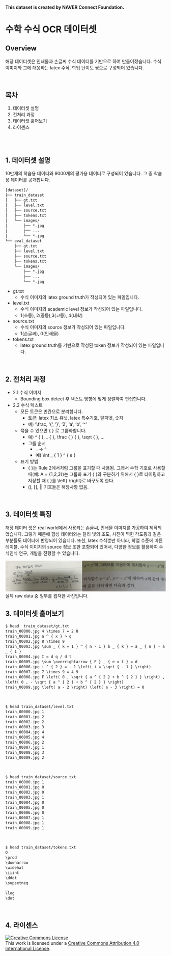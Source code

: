 #### This dataset is created by NAVER Connect Foundation. 
# 수학 수식 OCR 데이터셋

## Overview
해당 데이터셋은 인쇄물과 손글씨 수식 데이터를 기반으로 하여 만들어졌습니다. 
수식 이미지와 그에 대응하는 latex 수식, 학업 난이도 쌍으로 구성되어 있습니다.

<br>

## 목차
1. 데이터셋 설명
2. 전처리 과정 
3. 데이터셋 훑어보기
4. 라이센스

<br>
<br>

## 1. 데이터셋 설명
10만개의 학습용 데이터와 9000개의 평가용 데이터로 구성되어 있습니다.
그 중 학습용 데이터를 공개합니다.

```
[dataset]/
├── train_dataset
│   ├── gt.txt
│   ├── level.txt
│   ├── source.txt
│   ├── tokens.txt
│   └── images/
│       ├── *.jpg
│       ├── ...     
│       └── *.jpg
└── eval_dataset
    ├── gt.txt
    ├── level.txt
    ├── source.txt
    ├── tokens.txt
    └── images/
        ├── *.jpg
        ├── ...     
        └── *.jpg
```

- gt.txt 
    - 수식 이미지의 latex ground truth가 작성되어 있는 파일입니다.
- level.txt
    - 수식 이미지의 academic level 정보가 작성되어 있는 파일입니다.
    - 1(초등), 2(중등),3(고등), 4(대학)
- source.txt
    - 수식 이미지의 source 정보가 작성되어 있는 파일입니다.
    - 1(손글씨), 0(인쇄물)
- tokens.txt
    - latex ground truth를 기반으로 작성된 token 정보가 작성되어 있는 파일입니다.

<br>

## 2. 전처리 과정 
- 2.1 수식 이미지 
    - Bounding box detect 후 텍스트 방향에 맞게 정렬하여 편집합니다.
- 2.2 수식 텍스트
    - 모든 토큰은 빈칸으로 분리합니다.
        - 토큰: latex 최소 유닛, latex 특수기호, 알파벳, 숫자
        - 예) ‘\frac, ‘{‘, ‘}’, ‘2’, ‘a’, ‘b’, ‘^’
    - 묶을 수 있으면 { } 로 그룹화합니다.
        - 예) ^ { }, _ { }, \frac { } { }, \sqrt { }, ...
        - 그룹 순서
            - _ → ^
            - 예) \int _ { 1 } ^ { e }
    - 표기 방법
        - { }는 Rule 2에서처럼 그룹을 표기할 때 사용됨. 그래서 수학 기호로 사용할 때(예: A = {1,2,3})는 그룹화 표기 { }와 구분하기 위해서 \{ \}로 타이핑하고 저장할 때 \{ \}를 \left\{ \right\}로 바꾸도록 한다.
        - (), [], || 기호들은 해당사항 없음.


<br>

## 3. 데이터셋 특징

해당 데이터 셋은 real world에서 사용되는 손글씨, 인쇄물 이미지를 가공하여 제작되었습니다.
그렇기 때문에 합성 데이터와는 달리 빛의 조도, 사진이 찍힌 각도등과 같은 부분들도 데이터에 반영되어 있습니다.
또한, latex 수식뿐만 아니라, 학업 수준에 따른 레이블, 수식 이미지의 source 정보 또한 포함되어 있어서, 다양한 정보를 활용하여 수식인식 연구, 개발을 진행할 수 있습니다.

<img src='sample_formula.png'>
실제 raw data 중 일부를 캡쳐한 사진입니다.


## 3. 데이터셋 훑어보기
    $ head  train_dataset/gt.txt
    train_00000.jpg 4 \times 7 = 2 8
    train_00001.jpg a ^ { x } > q
    train_00002.jpg 8 \times 9
    train_00003.jpg \sum _ { k = 1 } ^ { n - 1 } b _ { k } = a _ { n } - a _ { 1 }
    train_00004.jpg I = d q / d t
    train_00005.jpg \sum \overrightarrow { F } _ { e x t } = d
    train_00006.jpg i ^ { 2 } = - 1 \left( i = \sqrt { - 1 } \right)
    train_00007.jpg 7 \times 9 = 4 9
    train_00008.jpg F \left( 0 , \sqrt { a ^ { 2 } + b ^ { 2 } } \right) , \left( 0 , - \sqrt { a ^ { 2 } + b ^ { 2 } } \right)
    train_00009.jpg \left( a - 2 \right) \left( a - 3 \right) = 0

<br>

    $ head train_dataset/level.txt
    train_00000.jpg 1
    train_00001.jpg 2
    train_00002.jpg 2
    train_00003.jpg 3
    train_00004.jpg 4
    train_00005.jpg 4
    train_00006.jpg 2
    train_00007.jpg 1
    train_00008.jpg 3
    train_00009.jpg 2

<br>

    $ head train_dataset/source.txt
    train_00000.jpg 1
    train_00001.jpg 0
    train_00002.jpg 0
    train_00003.jpg 1
    train_00004.jpg 0
    train_00005.jpg 0
    train_00006.jpg 0
    train_00007.jpg 1
    train_00008.jpg 1
    train_00009.jpg 1

<br>

    $ head train_dataset/tokens.txt
    O
    \prod
    \downarrow
    \widehat
    \iiint
    \ddot
    \supsetneq
    _
    \log
    \dot

<br>


## 4. 라이센스
<a rel="license" href="http://creativecommons.org/licenses/by/4.0/"><img alt="Creative Commons License" style="border-width:0" src="https://i.creativecommons.org/l/by/4.0/88x31.png" /></a><br />This work is licensed under a <a rel="license" href="http://creativecommons.org/licenses/by/4.0/">Creative Commons Attribution 4.0 International License</a>.
<br>

